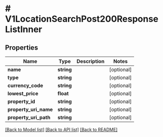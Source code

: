 # # V1LocationSearchPost200ResponseListInner

## Properties

Name | Type | Description | Notes
------------ | ------------- | ------------- | -------------
**name** | **string** |  | [optional]
**type** | **string** |  | [optional]
**currency_code** | **string** |  | [optional]
**lowest_price** | **float** |  | [optional]
**property_id** | **string** |  | [optional]
**property_uri_name** | **string** |  | [optional]
**property_uri_path** | **string** |  | [optional]

[[Back to Model list]](../../README.md#models) [[Back to API list]](../../README.md#endpoints) [[Back to README]](../../README.md)
